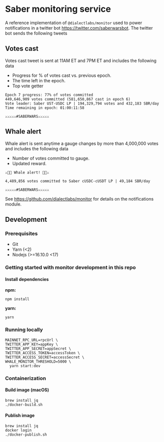 # Saber monitoring service

A reference implementation of `@dialectlabs/monitor` used to power notifications in a twitter bot https://twitter.com/saberwarsbot.
The twitter bot sends the following tweets

## Votes cast 
Votes cast tweet is sent at 11AM ET and 7PM ET and includes the following data
- Progress for % of votes cast vs. previous epoch.
- The time left in the epoch.
- Top vote getter

```
Epoch 7 progress: 77% of votes committed
449,646,909 votes committed (581,650,867 cast in epoch 6)
Vote leader: Saber UST-USDC LP | 194,329,794 votes and 432,183 SBR/day
Time remaining in epoch: 01:00:11:58 

⚔️⚔️⚔️⚔️⚔️#SABERWARS⚔️⚔️⚔️⚔️⚔️
```

## Whale alert

Whale alert is sent anytime a gauge changes by more than 4,000,000 votes and includes the following data
- Number of votes committed to gauge.
- Updated reward.

```
⚔️🐳🚨 Whale alert! 🚨🐳⚔️

4,489,856 votes committed to Saber cUSDC-cUSDT LP | 49,184 SBR/day

⚔️⚔️⚔️⚔️⚔️#SABERWARS⚔️⚔️⚔️⚔️⚔️
```

See https://github.com/dialectlabs/monitor for details on the notifications module.

## Development

### Prerequisites

- Git
- Yarn (<2)
- Nodejs (>=16.10.0 <17)

### Getting started with monitor development in this repo

#### Install dependencies

**npm:**

```shell
npm install
```

**yarn:**

```shell
yarn
```

### Running locally

```shell
MAINNET_RPC_URL=rpcUrl \
TWITTER_APP_KEY=appKey \
TWITTER_APP_SECRET=appSecret \
TWITTER_ACCESS_TOKEN=accessToken \
TWITTER_ACCESS_SECRET=accessSecret \
WHALE_MONITOR_THRESHOLD=5000 \
  yarn start:dev
```

### Containerization

#### Build image (macOS)

```shell
brew install jq
./docker-build.sh
```

#### Publish image

```shell
brew install jq
docker login
./docker-publish.sh
```